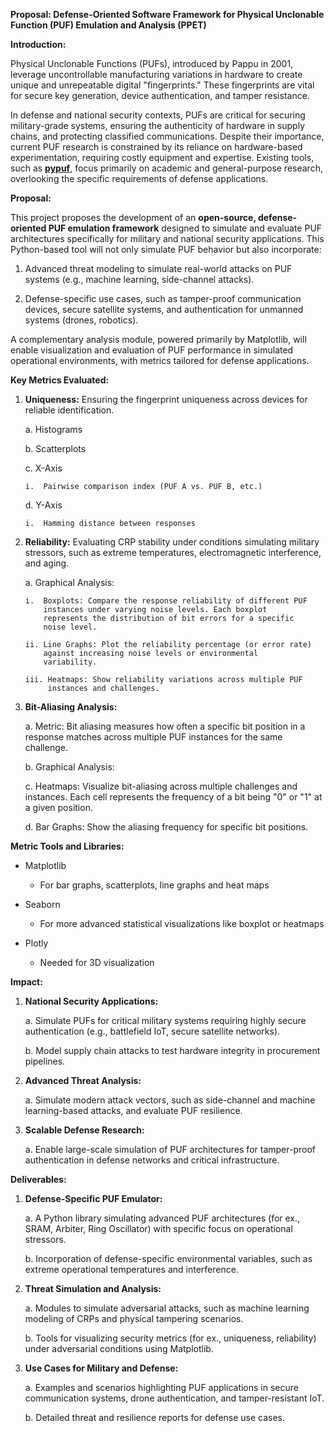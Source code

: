 **Proposal: Defense-Oriented Software Framework for Physical Unclonable
Function (PUF) Emulation and Analysis (PPET)**

**Introduction:**

Physical Unclonable Functions (PUFs), introduced by Pappu in 2001,
leverage uncontrollable manufacturing variations in hardware to create
unique and unrepeatable digital \"fingerprints.\" These fingerprints are
vital for secure key generation, device authentication, and tamper
resistance.

In defense and national security contexts, PUFs are critical for
securing military-grade systems, ensuring the authenticity of hardware
in supply chains, and protecting classified communications. Despite
their importance, current PUF research is constrained by its reliance on
hardware-based experimentation, requiring costly equipment and
expertise. Existing tools, such as
[**pypuf**](https://pypuf.readthedocs.io/en/latest/), focus primarily on
academic and general-purpose research, overlooking the specific
requirements of defense applications.

**Proposal:**

This project proposes the development of an **open-source,
defense-oriented PUF emulation framework** designed to simulate and
evaluate PUF architectures specifically for military and national
security applications. This Python-based tool will not only simulate PUF
behavior but also incorporate:

1.  Advanced threat modeling to simulate real-world attacks on PUF
    systems (e.g., machine learning, side-channel attacks).

2.  Defense-specific use cases, such as tamper-proof communication
    devices, secure satellite systems, and authentication for unmanned
    systems (drones, robotics).

A complementary analysis module, powered primarily by Matplotlib, will
enable visualization and evaluation of PUF performance in simulated
operational environments, with metrics tailored for defense
applications.

**Key Metrics Evaluated:**

1.  **Uniqueness:** Ensuring the fingerprint uniqueness across devices
    for reliable identification.

    a.  Histograms

    b.  Scatterplots

    c.  X-Axis

        i.  Pairwise comparison index (PUF A vs. PUF B, etc.)

    d.  Y-Axis

        i.  Hamming distance between responses

2.  **Reliability:** Evaluating CRP stability under conditions
    simulating military stressors, such as extreme temperatures,
    electromagnetic interference, and aging.

    a.  Graphical Analysis:

        i.  Boxplots: Compare the response reliability of different PUF
            instances under varying noise levels. Each boxplot
            represents the distribution of bit errors for a specific
            noise level.

        ii. Line Graphs: Plot the reliability percentage (or error rate)
            against increasing noise levels or environmental
            variability.

        iii. Heatmaps: Show reliability variations across multiple PUF
             instances and challenges.

3.  **Bit-Aliasing Analysis:**

    a.  Metric: Bit aliasing measures how often a specific bit position
        in a response matches across multiple PUF instances for the same
        challenge.

    b.  Graphical Analysis:

    c.  Heatmaps: Visualize bit-aliasing across multiple challenges and
        instances. Each cell represents the frequency of a bit being
        \"0\" or \"1\" at a given position.

    d.  Bar Graphs: Show the aliasing frequency for specific bit
        positions.

**Metric Tools and Libraries:**

-   Matplotlib

    -   For bar graphs, scatterplots, line graphs and heat maps

-   Seaborn

    -   For more advanced statistical visualizations like boxplot or
        heatmaps

-   Plotly

    -   Needed for 3D visualization

**Impact:**

1.  **National Security Applications:**

    a.  Simulate PUFs for critical military systems requiring highly
        secure authentication (e.g., battlefield IoT, secure satellite
        networks).

    b.  Model supply chain attacks to test hardware integrity in
        procurement pipelines.

2.  **Advanced Threat Analysis:**

    a.  Simulate modern attack vectors, such as side-channel and machine
        learning-based attacks, and evaluate PUF resilience.

3.  **Scalable Defense Research:**

    a.  Enable large-scale simulation of PUF architectures for
        tamper-proof authentication in defense networks and critical
        infrastructure.

**Deliverables:**

1.  **Defense-Specific PUF Emulator:**

    a.  A Python library simulating advanced PUF architectures (for ex.,
        SRAM, Arbiter, Ring Oscillator) with specific focus on
        operational stressors.

    b.  Incorporation of defense-specific environmental variables, such
        as extreme operational temperatures and interference.

2.  **Threat Simulation and Analysis:**

    a.  Modules to simulate adversarial attacks, such as machine
        learning modeling of CRPs and physical tampering scenarios.

    b.  Tools for visualizing security metrics (for ex., uniqueness,
        reliability) under adversarial conditions using Matplotlib.

3.  **Use Cases for Military and Defense:**

    a.  Examples and scenarios highlighting PUF applications in secure
        communication systems, drone authentication, and
        tamper-resistant IoT.

    b.  Detailed threat and resilience reports for defense use cases.
